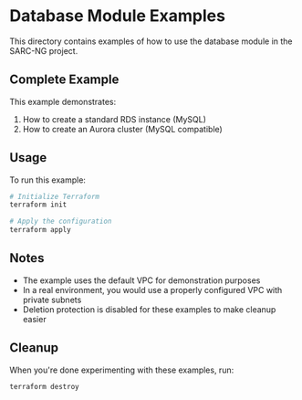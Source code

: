 # Database Module Examples

This directory contains examples of how to use the database module in the SARC-NG project.

## Complete Example

This example demonstrates:

1. How to create a standard RDS instance (MySQL)
2. How to create an Aurora cluster (MySQL compatible)

## Usage

To run this example:

```bash
# Initialize Terraform
terraform init

# Apply the configuration
terraform apply
```

## Notes

- The example uses the default VPC for demonstration purposes
- In a real environment, you would use a properly configured VPC with private subnets
- Deletion protection is disabled for these examples to make cleanup easier

## Cleanup

When you're done experimenting with these examples, run:

```bash
terraform destroy
``` 